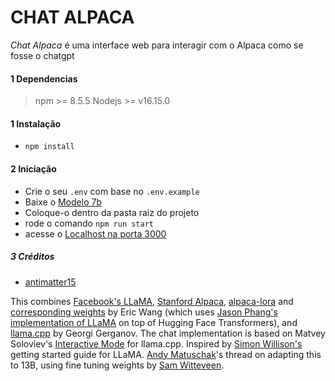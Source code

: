 # CHAT ALPACA

*Chat Alpaca* é uma interface web para interagir com o Alpaca como se fosse o chatgpt

#### 1 **Dependencias**

> npm >= 8.5.5
> Nodejs >= v16.15.0

#### 1 **Instalação**

- `npm install`

#### 2 **Iniciação**

- Crie o seu `.env` com base no `.env.example`
- Baixe o [Modelo 7b](https://huggingface.co/Sosaka/Alpaca-native-4bit-ggml/blob/main/ggml-alpaca-7b-q4.bin)
- Coloque-o dentro da pasta raiz do projeto
- rode o comando `npm run start`
- acesse o [Localhost na porta 3000](http://localhost:3000)

##### 3 **Créditos**

- [antimatter15](https://huggingface.co/Sosaka/Alpaca-native-4bit-ggml/blob/main/ggml-alpaca-7b-q4.bin)

This combines [Facebook's LLaMA](https://github.com/facebookresearch/llama), [Stanford Alpaca](https://crfm.stanford.edu/2023/03/13/alpaca.html), [alpaca-lora](https://github.com/tloen/alpaca-lora) and [corresponding weights](https://huggingface.co/tloen/alpaca-lora-7b/tree/main) by Eric Wang (which uses [Jason Phang's implementation of LLaMA](https://github.com/huggingface/transformers/pull/21955) on top of Hugging Face Transformers), and [llama.cpp](https://github.com/ggerganov/llama.cpp) by Georgi Gerganov. The chat implementation is based on Matvey Soloviev's [Interactive Mode](https://github.com/ggerganov/llama.cpp/pull/61) for llama.cpp. Inspired by [Simon Willison's](https://til.simonwillison.net/llms/llama-7b-m2) getting started guide for LLaMA. [Andy Matuschak](https://twitter.com/andy_matuschak/status/1636769182066053120)'s thread on adapting this to 13B, using fine tuning weights by [Sam Witteveen](https://huggingface.co/samwit/alpaca13B-lora).